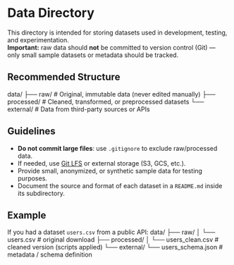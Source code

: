 # Data Directory

This directory is intended for storing datasets used in development, testing, and experimentation.  
**Important:** raw data should **not** be committed to version control (Git) — only small sample datasets or metadata should be tracked.

## Recommended Structure

data/
├── raw/ # Original, immutable data (never edited manually)
├── processed/ # Cleaned, transformed, or preprocessed datasets
└── external/ # Data from third-party sources or APIs

## Guidelines

- **Do not commit large files**: use `.gitignore` to exclude raw/processed data.
- If needed, use [Git LFS](https://git-lfs.com/) or external storage (S3, GCS, etc.).
- Provide small, anonymized, or synthetic sample data for testing purposes.
- Document the source and format of each dataset in a `README.md` inside its subdirectory.

## Example

If you had a dataset `users.csv` from a public API:
data/
├── raw/
│ └── users.csv # original download
├── processed/
│ └── users_clean.csv # cleaned version (scripts applied)
└── external/
└── users_schema.json # metadata / schema definition
